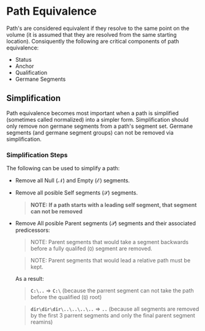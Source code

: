 # Path Equivalence

Path's are considered equivalent if they resolve to the same point on the volume (it is assumed that they are resolved from the same starting location).  Consiquently the following are critical components of path equivalence:
+   Status
+   Anchor
+   Qualification
+   Germane Segments

## Simplification 
Path equivalence becomes most important when a path is simplified (sometimes called normalized) into a simpler form.  Simplification should only remove non germane segments from a path's segment set.  Germane segments (and germane segment groups) can not be removed via simplification.

### Simplification Steps
The following can be used to simplify a path:
+   Remove all Null ($\mathcal N$) and Empty ($\mathcal E$) segments.
+   Remove all posible Self segments ($\mathcal S$) segments.  
    >**NOTE: If a path starts with a leading self segment, that segment can not be removed**
+   Remove All posible Parent segments ($\mathcal P$) segments and their associated predicessors: 
    >NOTE: Parent segments that would take a segment backwards before a fully qualifed ($\mathtt Q$) segment are removed.

    >NOTE: Parent segments that would lead a relative path must be kept. 
    
    As a result:

    >**`C:\..`** $\Rightarrow$ **`C:\`** (because the parrent segment can not take the path before the qualified ($\mathtt Q$) root)

    >**`dir\dir\dir\..\..\..\..`** $\Rightarrow$ **`..`** (because all segments are removed by the first 3 parrent segments and only the final parent segment reamins)


